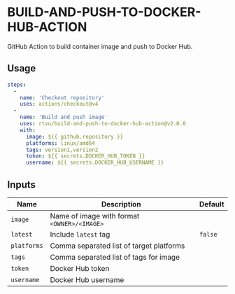 # BUILD-AND-PUSH-TO-DOCKER-HUB-ACTION

GitHub Action to build container image and push to Docker Hub.

## Usage

``` yaml
steps:
  -
    name: 'Checkout repository'
    uses: actions/checkout@v4
  -
    name: 'Build and push image'
    uses: rtvu/build-and-push-to-docker-hub-action@v2.0.0
    with:
      image: ${{ github.repository }}
      platforms: linux/amd64
      tags: version1,version2
      token: ${{ secrets.DOCKER_HUB_TOKEN }}
      username: ${{ secrets.DOCKER_HUB_USERNAME }}
```

## Inputs

| Name        | Description                                 | Default  |
| ----------- | ------------------------------------------- | -------- |
| `image`     | Name of image with format `<OWNER>/<IMAGE>` |          |
| `latest`    | Include `latest` tag                        | `false`  |
| `platforms` | Comma separated list of target platforms    |          |
| `tags`      | Comma separated list of tags for image      |          |
| `token`     | Docker Hub token                            |          |
| `username`  | Docker Hub username                         |          |
